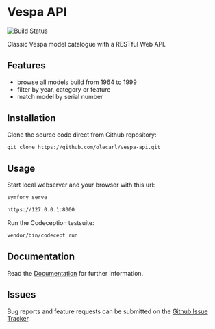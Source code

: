 # Vespa API

![Build Status](https://github.com/olecarl/vespa-api/actions/workflows/symfony.yml/badge.svg)

Classic Vespa model catalogue with a RESTful Web API.

## Features

- browse all models build from 1964 to 1999
- filter by year, category or feature
- match model by serial number

## Installation

Clone the source code direct from Github repository:
```markdown
git clone https://github.com/olecarl/vespa-api.git
```

## Usage

Start local webserver and your browser with this url:

```markdown
symfony serve

https://127.0.0.1:8000
```

Run the Codeception testsuite:
```markdown
vendor/bin/codecept run
```

## Documentation

Read the [Documentation](docs/index.md) for further information.

## Issues

Bug reports and feature requests can be submitted on the [Github Issue Tracker](https://github.com/olecarl/vespa-api/issues).
